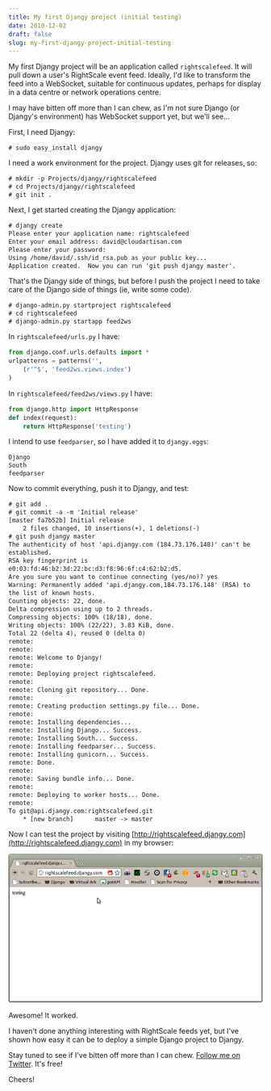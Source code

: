```yaml
---
title: My first Djangy project (initial testing)
date: 2010-12-02
draft: false
slug: my-first-djangy-project-initial-testing
---
```


My first Djangy project will be an application called `rightscalefeed`. It will pull down a user's RightScale event feed. Ideally, I'd like to transform the feed into a WebSocket, suitable for continuous updates, perhaps for display in a data centre or network operations centre.

I may have bitten off more than I can chew, as I'm not sure Django (or Djangy's environment) has WebSocket support yet, but we'll see...

First, I need Djangy:

~~~console
# sudo easy_install djangy
~~~

I need a work environment for the project. Djangy uses git for releases, so:

~~~console
# mkdir -p Projects/djangy/rightscalefeed
# cd Projects/djangy/rightscalefeed
# git init .
~~~

Next, I get started creating the Djangy application:


~~~console
# djangy create
Please enter your application name: rightscalefeed  
Enter your email address: david@cloudartisan.com
Please enter your password:  
Using /home/david/.ssh/id_rsa.pub as your public key...  
Application created.  Now you can run 'git push djangy master'.
~~~

That's the Djangy side of things, but before I push the project I need to take care of the Django side of things (ie, write some code).


~~~console
# django-admin.py startproject rightscalefeed
# cd rightscalefeed
# django-admin.py startapp feed2ws
~~~

In `rightscalefeed/urls.py` I have:

~~~python
from django.conf.urls.defaults import *  
urlpatterns = patterns('',
    (r'^$', 'feed2ws.views.index')
)
~~~

In `rightscalefeed/feed2ws/views.py` I have:

~~~python
from django.http import HttpResponse  
def index(request):
    return HttpResponse('testing')
~~~

I intend to use `feedparser`, so I have added it to `djangy.eggs`:


~~~console
Django
South
feedparser
~~~

Now to commit everything, push it to Djangy, and test:


~~~console
# git add .
# git commit -a -m 'Initial release'
[master fa7b52b] Initial release
    2 files changed, 10 insertions(+), 1 deletions(-)
# git push djangy master
The authenticity of host 'api.djangy.com (184.73.176.148)' can't be established.
RSA key fingerprint is e0:03:fd:46:b2:3d:22:bc:d3:f8:96:6f:c4:62:b2:d5.
Are you sure you want to continue connecting (yes/no)? yes
Warning: Permanently added 'api.djangy.com,184.73.176.148' (RSA) to the list of known hosts.
Counting objects: 22, done.
Delta compression using up to 2 threads.
Compressing objects: 100% (18/18), done.
Writing objects: 100% (22/22), 3.83 KiB, done.
Total 22 (delta 4), reused 0 (delta 0)
remote: 
remote: 
remote: Welcome to Djangy!
remote: 
remote: Deploying project rightscalefeed.
remote: 
remote: Cloning git repository... Done.
remote: 
remote: Creating production settings.py file... Done.
remote: 
remote: Installing dependencies...
remote: Installing Django... Success.
remote: Installing South... Success.
remote: Installing feedparser... Success.
remote: Installing gunicorn... Success.
remote: Done.
remote: 
remote: Saving bundle info... Done.
remote: 
remote: Deploying to worker hosts... Done.
remote: 
To git@api.djangy.com:rightscalefeed.git
    * [new branch]      master -> master
~~~

Now I can test the project by visiting [http://rightscalefeed.djangy.com](http://rightscalefeed.djangy.com) in my browser:

![Testing rightscalefeed.djangy.com](/images/2010/11/rightscalefeed.djangy.com-testing.png)

Awesome! It worked.

I haven't done anything interesting with RightScale feeds yet, but I've shown how easy it can be to deploy a simple Django project to Djangy.

Stay tuned to see if I've bitten off more than I can chew. [Follow me on Twitter](https://twitter.com/davidltaylor). It's free!

Cheers!
